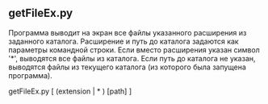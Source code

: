 ## getFileEx.py

Программа выводит на экран все файлы указанного расширения из заданного каталога. 
Расширение и путь до каталога задаются как параметры командной строки. 
Если вместо расширения указан символ '*', выводятся все файлы из каталога. 
Если путь до каталога не указан, выводятся файлы из текущего каталога 
(из которого была запущена программа).

getFileEx.py [ (extension | * ) [path] ]
